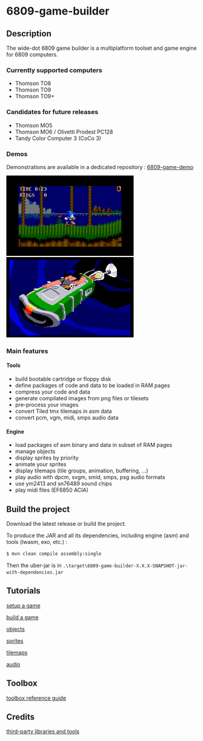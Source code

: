 # 6809-game-builder
## Description
The wide-dot 6809 game builder is a multiplatform toolset and game engine for 6809 computers.

### Currently supported computers

- Thomson TO8
- Thomson TO9
- Thomson TO9+

### Candidates for future releases

- Thomson MO5
- Thomson MO6 / Olivetti Prodest PC128
- Tandy Color Computer 3 (CoCo 3)

### Demos

Demonstrations are available in a dedicated repository : [6809-game-demo]

![sonic2|336x212][sonic2] ![dott|336x212][dott] 

### Main features

#### Tools

- build bootable cartridge or floppy disk
- define packages of code and data to be loaded in RAM pages
- compress your code and data
- generate compilated images from png files or tilesets
- pre-process your images
- convert Tiled tmx tilemaps in asm data
- convert pcm, vgm, midi, smps audio data

#### Engine
- load packages of asm binary and data in subset of RAM pages
- manage objects
- display sprites by priority
- animate your sprites
- display tilemaps (tile groups, animation, buffering, ...)
- play audio with dpcm, svgm, smid, smps, psg audio formats
- use ym2413 and sn76489 sound chips
- play midi files (EF6850 ACIA)

## Build the project
Download the latest release or build the project.

To produce the JAR and all its dependencies, including engine (asm) and tools (lwasm, exo, etc.) :

```bash
$ mvn clean compile assembly:single
```

Then the uber-jar is in `.\target\6809-game-builder-X.X.X-SNAPSHOT-jar-with-dependencies.jar`

## Tutorials

[setup a game][setup-a-game]

[build a game][build-a-game]

[objects][objects]

[sprites][sprites]

[tilemaps][tilemaps]

[audio][sprites]


## Toolbox

[toolbox reference guide][toolbox-reference]

## Credits

[third-party libraries and tools][credits]

[6809-game-demo]: https://github.com/wide-dot/6809-game-demo
[sonic2]: doc/demo.gif
[dott]: doc/demo2.gif
[setup-a-game]: doc/setup-a-game.md
[build-a-game]: doc/build-a-game.md
[objects]: doc/objects.md
[sprites]: doc/sprites.md
[tilemaps]: doc/tilemaps.md
[audio]: doc/audio.md
[toolbox-reference]: doc/toolbox.md
[credits]: doc/credits.md